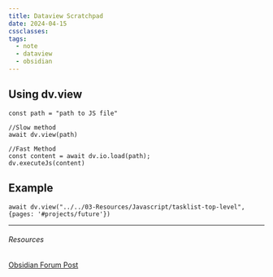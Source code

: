 ```yaml
---
title: Dataview Scratchpad
date: 2024-04-15
cssclasses: 
tags:
  - note
  - dataview
  - obsidian
---
```


## Using dv.view

```
const path = "path to JS file"

//Slow method
await dv.view(path)

//Fast Method
const content = await dv.io.load(path);
dv.executeJs(content)
```

## Example

```dataviewjs
await dv.view("../../03-Resources/Javascript/tasklist-top-level",{pages: '#projects/future'})
```


---

###### Resources
[Obsidian Forum Post](https://forum.obsidian.md/t/is-there-a-way-to-make-dataviews-dv-view-function-run-faster/62984)
